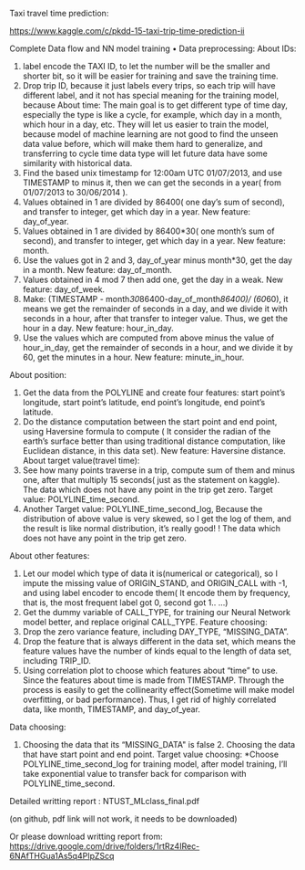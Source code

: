 Taxi travel time prediction:

https://www.kaggle.com/c/pkdd-15-taxi-trip-time-prediction-ii


Complete Data flow and NN model training
• Data preprocessing:
About IDs:
1. label encode the TAXI ID, to let the number will be the smaller and shorter bit, so it will be easier for training and save the training time.
2. Drop trip ID, because it just labels every trips, so each trip will have different label, and it not has special meaning for the training model, because
About time:
The main goal is to get different type of time day, especially the type is like a cycle, for example, which day in a month, which hour in a day, etc. They will let us easier to train the model, because model of machine learning are not good to find the unseen data value before, which will make them hard to generalize, and transferring to cycle time data type will let future data have some similarity with historical data.
1. Find the based unix timestamp for 12:00am UTC 01/07/2013, and use TIMESTAMP to minus it, then we can get the seconds in a year( from 01/07/2013 to 30/06/2014 ).
2. Values obtained in 1 are divided by 86400( one day’s sum of second), and transfer to integer, get which day in a year. New feature: day_of_year.
3. Values obtained in 1 are divided by 86400*30( one month’s sum of second), and transfer to integer, get which day in a year. New feature: month.
4. Use the values got in 2 and 3, day_of_year minus month*30, get the day in a month. New feature: day_of_month.
5. Values obtained in 4 mod 7 then add one, get the day in a weak.
New feature: day_of_week.
6. Make: (TIMESTAMP - month*30*86400-day_of_month*86400)/ (60*60), it means we get the remainder of seconds in a day, and we divide it with seconds in a hour, after that transfer to integer value. Thus, we get the hour in a day. New feature: hour_in_day.
7. Use the values which are computed from above minus the value of hour_in_day, get the remainder of seconds in a hour, and we divide it by 60, get the minutes in a hour. New feature: minute_in_hour.
 
About position:
1. Get the data from the POLYLINE and create four features: start
point’s longitude, start point’s latitude, end point’s longitude,
end point’s latitude.
2. Do the distance computation between the start point and end point, using Haversine formula to compute ( It consider the radian of the earth’s surface better than using traditional distance computation, like Euclidean distance, in this data set). New feature: Haversine distance.
About target value(travel time):
1. See how many points traverse in a trip, compute sum of them and minus one, after that multiply 15 seconds( just as the statement on kaggle). The data which does not have any point in the trip get zero.
Target value: POLYLINE_time_second.
2. Another Target value: POLYLINE_time_second_log, Because the distribution of above value is very skewed, so I get the log of them, and the result is like normal distribution, it’s really good! ! The data which does not have any point in the trip get zero.



About other features:
1. Let our model which type of data it is(numerical or categorical), so I impute the missing value of ORIGIN_STAND, and ORIGIN_CALL with -1, and using label encoder to encode them( It encode them by frequency, that is, the most frequent label got 0, second got 1.. ...)
2. Get the dummy variable of CALL_TYPE, for training our Neural Network model better, and replace original CALL_TYPE.
Feature choosing:
1. Drop the zero variance feature, including DAY_TYPE, “MISSING_DATA”.
2. Drop the feature that is always different in the data set, which means the feature values have the number of kinds equal to the length of data set, including TRIP_ID.
3. Using correlation plot to choose which features about “time” to use. Since the features about time is made from TIMESTAMP. Through the process is easily to get the collinearity effect(Sometime will make model overfitting, or bad performance). Thus, I get rid of highly correlated data, like month, TIMESTAMP, and day_of_year.

Data choosing:
1. Choosing the data that its “MISSING_DATA" is false 2. Choosing the data that have start point and end point.
Target value choosing:
*Choose POLYLINE_time_second_log for training model, after model
training, I’ll take exponential value to transfer back for comparison with POLYLINE_time_second.




Detailed writting report : NTUST_MLclass_final.pdf

(on github, pdf link will not work, it needs to be downloaded)

Or please download writting report from: https://drive.google.com/drive/folders/1rtRz4IRec-6NAfTHGua1As5q4PIpZScq
